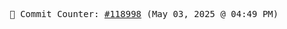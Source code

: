 <p align="center">
    <samp>
        📮 Commit Counter: <a href="https://github.com/Javascript-void0/Javascript-void0/commits/main">#118998</a> (May 03, 2025 @ 04:49 PM)
    </samp>
</p>